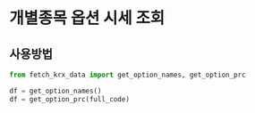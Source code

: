 # 개별종목 옵션 시세 조회

## 사용방법

```python
from fetch_krx_data import get_option_names, get_option_prc

df = get_option_names()
df = get_option_prc(full_code)
```
